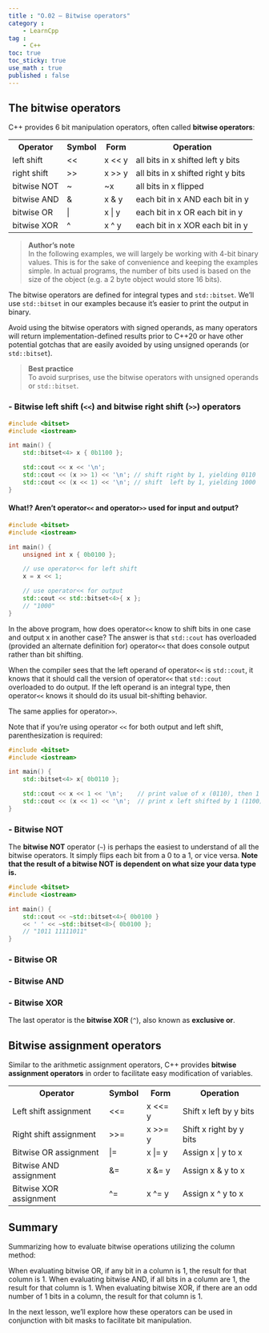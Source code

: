 ```yaml
---
title : "O.02 — Bitwise operators"
category :
    - LearnCpp
tag : 
    - C++
toc: true  
toc_sticky: true 
use_math : true
published : false
---
```


## The bitwise operators

C++ provides 6 bit manipulation operators, often called **bitwise operators**:

<table class="cpp-table">
<tbody><tr>
<th>Operator</th>
<th>Symbol</th>
<th>Form</th>
<th>Operation</th>
</tr>
<tr>
<td>left shift</td>
<td>&lt;&lt;</td>
<td>x &lt;&lt; y</td>
<td>all bits in x shifted left y bits</td>
</tr>
<tr>
<td>right shift</td>
<td>&gt;&gt;</td>
<td>x &gt;&gt; y</td>
<td>all bits in x shifted right y bits</td>
</tr>
<tr>
<td>bitwise NOT</td>
<td>~</td>
<td>~x</td>
<td>all bits in x flipped</td>
</tr>
<tr>
<td>bitwise AND</td>
<td>&amp;</td>
<td>x &amp; y</td>
<td>each bit in x AND each bit in y</td>
</tr>
<tr>
<td>bitwise OR</td>
<td>|</td>
<td>x | y</td>
<td>each bit in x OR each bit in y</td>
</tr>
<tr>
<td>bitwise XOR</td>
<td>^</td>
<td>x ^ y</td>
<td>each bit in x XOR each bit in y</td>
</tr>
</tbody></table>

>**Author’s note**  
In the following examples, we will largely be working with 4-bit binary values. This is for the sake of convenience and keeping the examples simple. In actual programs, the number of bits used is based on the size of the object (e.g. a 2 byte object would store 16 bits).

The bitwise operators are defined for integral types and `std::bitset`. We’ll use `std::bitset` in our examples because it’s easier to print the output in binary.

Avoid using the bitwise operators with signed operands, as many operators will return implementation-defined results prior to C++20 or have other potential gotchas that are easily avoided by using unsigned operands (or `std::bitset`).

>**Best practice**  
To avoid surprises, use the bitwise operators with unsigned operands or `std::bitset`.


### - Bitwise left shift (`<<`) and bitwise right shift (`>>`) operators

```c++
#include <bitset>
#include <iostream>

int main() {
    std::bitset<4> x { 0b1100 };

    std::cout << x << '\n';
    std::cout << (x >> 1) << '\n'; // shift right by 1, yielding 0110
    std::cout << (x << 1) << '\n'; // shift  left by 1, yielding 1000
}
```


#### What!? Aren’t operator`<<` and operator`>>` used for input and output?

```c++
#include <bitset>
#include <iostream>

int main() {
    unsigned int x { 0b0100 };

    // use operator<< for left shift
    x = x << 1; 

    // use operator<< for output
    std::cout << std::bitset<4>{ x }; 
    // "1000"
}
```

In the above program, how does operator`<<` know to shift bits in one case and output x in another case? The answer is that `std::cout` has overloaded (provided an alternate definition for) operator`<<` that does console output rather than bit shifting.

When the compiler sees that the left operand of operator`<<` is `std::cout`, it knows that it should call the version of operator`<<` that `std::cout` overloaded to do output. If the left operand is an integral type, then operator`<<` knows it should do its usual bit-shifting behavior.

The same applies for operator`>>`.

Note that if you’re using operator `<<` for both output and left shift, parenthesization is required:

```c++
#include <bitset>
#include <iostream>

int main() {
	std::bitset<4> x{ 0b0110 };

	std::cout << x << 1 << '\n';    // print value of x (0110), then 1
	std::cout << (x << 1) << '\n';  // print x left shifted by 1 (1100)
}
```

### - Bitwise NOT

The **bitwise NOT** operator (`~`) is perhaps the easiest to understand of all the bitwise operators. It simply flips each bit from a 0 to a 1, or vice versa. **Note that the result of a bitwise NOT is dependent on what size your data type is.**

```c++
#include <bitset>
#include <iostream>

int main() {
	std::cout << ~std::bitset<4>{ 0b0100 }
    << ' ' << ~std::bitset<8>{ 0b0100 };
    // "1011 11111011"
}
```

### - Bitwise OR


### - Bitwise AND


### - Bitwise XOR

The last operator is the **bitwise XOR** (`^`), also known as **exclusive or**.


## Bitwise assignment operators

Similar to the arithmetic assignment operators, C++ provides **bitwise assignment operators** in order to facilitate easy modification of variables.

<table class="cpp-table">
<tbody><tr>
<th>Operator</th>
<th>Symbol</th>
<th>Form</th>
<th>Operation</th>
</tr>
<tr>
<td>Left shift assignment</td>
<td>&lt;&lt;=</td>
<td>x &lt;&lt;= y</td>
<td>Shift x left by y bits</td>
</tr>
<tr>
<td>Right shift assignment</td>
<td>&gt;&gt;=</td>
<td>x &gt;&gt;= y</td>
<td>Shift x right by y bits</td>
</tr>
<tr>
<td>Bitwise OR assignment</td>
<td>|=</td>
<td>x |= y</td>
<td>Assign x | y to x</td>
</tr>
<tr>
<td>Bitwise AND assignment</td>
<td>&amp;=</td>
<td>x &amp;= y</td>
<td>Assign x &amp; y to x</td>
</tr>
<tr>
<td>Bitwise XOR assignment</td>
<td>^=</td>
<td>x ^= y</td>
<td>Assign x ^ y to x</td>
</tr>
</tbody></table>


## Summary

Summarizing how to evaluate bitwise operations utilizing the column method:

When evaluating bitwise OR, if any bit in a column is 1, the result for that column is 1.
When evaluating bitwise AND, if all bits in a column are 1, the result for that column is 1.
When evaluating bitwise XOR, if there are an odd number of 1 bits in a column, the result for that column is 1.

In the next lesson, we’ll explore how these operators can be used in conjunction with bit masks to facilitate bit manipulation.

